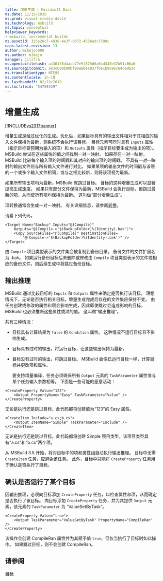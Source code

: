```yaml
---
title: 增量生成 | Microsoft Docs
ms.date: 11/15/2016
ms.prod: visual-studio-dev14
ms.technology: msbuild
ms.topic: conceptual
helpviewer_keywords:
- msbuild, incremental builds
ms.assetid: 325e28c7-4838-4e3f-b672-4586adc7500c
caps.latest.revision: 13
author: mikejo5000
ms.author: mikejo
manager: jillfra
ms.openlocfilehash: a436135d4acb27e9f875d6a0bd348e37b91c06a6
ms.sourcegitcommit: a83c60bb00bf95e6bea037f0e1b9696c64deda3c
ms.translationtype: MTE95
ms.contentlocale: zh-CN
ms.lasthandoff: 02/19/2019
ms.locfileid: "54758439"
---
```

# <a name="incremental-builds"></a>增量生成
[!INCLUDE[vs2017banner](../includes/vs2017banner.md)]

  
增量生成是经过优化的生成。优化后，如果目标具有的输出文件相对于其相应的输入文件保持为最新，则系统不会执行该目标。 目标元素可同时具有 `Inputs` 属性（指示目标要预期为输入的项）和 `Outputs` 属性（指示目标要生成为输出的项）。 MSBuild 尝试在这些属性的值之间找到一对一映射。 如果存在一对一映射，MSBuild 比较每个输入项的时间戳和其对应的输出项的时间戳。 不具有一对一映射的输出文件则与所有输入文件进行对比。 如果某项的输出文件的时间戳与该项的一个或多个输入文件相同，或与之相比较新，则将该项视为最新。  
  
 如果所有输出项均为最新，MSBuild 就跳过目标。 目标的这种增量生成可以显著提高生成速度。 如果只有部分文件保持为最新，MSBuild 会执行目标，但跳过最新的项，从而使所有项均保持为最新。 这叫做“部分增量生成”。  
  
 项转换通常会生成一对一映射。 有关详细信息，请参阅[转换](../msbuild/msbuild-transforms.md)。  
  
 请看下列代码。  
  
```  
<Target Name="Backup" Inputs="@(Compile)"   
    Outputs="@(Compile->'$(BackupFolder)%(Identity).bak')">  
    <Copy SourceFiles="@(Compile)" DestinationFiles=  
        "@(Compile->'$(BackupFolder)%(Identity).bak')" />  
</Target>  
```  
  
 由 `Compile` 项目类型表示的文件集会被复制到备份目录。 备份文件的文件扩展名为 .bak。 如果运行备份目标后未删除或修改由 `Compile` 项目类型表示的文件或相应的备份文件，则后续生成中将跳过备份目标。  
  
## <a name="output-inference"></a>输出推理  
 MSBuild 通过比较目标的 `Inputs` 和 `Outputs` 属性来确定是否执行该目标。 理想情况下，无论是否执行相关目标，增量生成完成后存在的文件集应保持不变。 由任务创建或修改的属性和项会影响生成，因此即使跳过会造成影响的目标，MSBuild 也必须推断这些属性或项的值。 这叫做“输出推理”。  
  
 共有三种情况：  
  
- 目标具有计算结果为 `false` 的 `Condition` 属性。 这种情况不运行目标且不影响生成。  
  
- 目标具有过时的输出，将运行目标，让这些输出保持为最新。  
  
- 目标没有过时的输出，将跳过目标。 MSBuild 会像已运行目标一样，计算目标并更改项和属性。  
  
  要支持增量编译，任务必须确保所有 `Output` 元素的 `TaskParameter` 属性值与某个任务输入参数相等。 下面是一些可能的恶意活动：  
  
```  
<CreateProperty Value="123">  
    <Output PropertyName="Easy" TaskParameter="Value" />  
</CreateProperty>  
```  
  
 无论是执行还是跳过目标，此代码都将创建值为“123”的 Easy 属性。  
  
```  
<CreateItem Include="a.cs;b.cs">  
    <Output ItemName="Simple" TaskParameter="Include" />  
</CreateItem>  
```  
  
 无论是执行还是跳过目标，此代码都将创建 Simple 项目类型。该项目类型具有“a.cs”和“b.cs”两个项。  
  
 从 MSBuild 3.5 开始，将对目标中的项和属性组自动执行输出推理。 目标中无需 `CreateItem` 任务，应避免该任务。 此外，目标中只能将 `CreateProperty` 任务用于确认是否执行了目标。  
  
## <a name="determining-whether-a-target-has-been-run"></a>确认是否运行了某个目标  
 因输出推理，必须向目标添加 `CreateProperty` 任务，以检查属性和项，从而确定是否执行了该目标。 向目标添加 `CreateProperty` 任务，并为其提供 `Output` 元素，该元素的 `TaskParameter` 为 “ValueSetByTask”。  
  
```  
<CreateProperty Value="true">  
    <Output TaskParameter="ValueSetByTask" PropertyName="CompileRan" />  
</CreateProperty>  
```  
  
 该操作会创建 CompileRan 属性并为其赋予值 `true`，但仅当执行了目标时如此操作。 如果跳过目标，则不会创建 CompileRan。  
  
## <a name="see-also"></a>请参阅  
 [目标](../msbuild/msbuild-targets.md)
